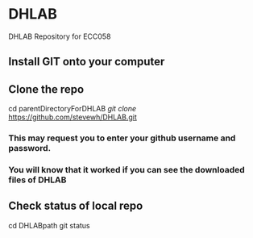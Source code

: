 # DHLAB
DHLAB Repository for ECC058

## Install GIT onto your computer



## Clone the repo
cd parentDirectoryForDHLAB
*git clone* https://github.com/stevewh/DHLAB.git

### This may request you to enter your github username and password.
### You will know that it worked if you can see the downloaded files of DHLAB

## Check status of local repo
cd DHLABpath
git status
